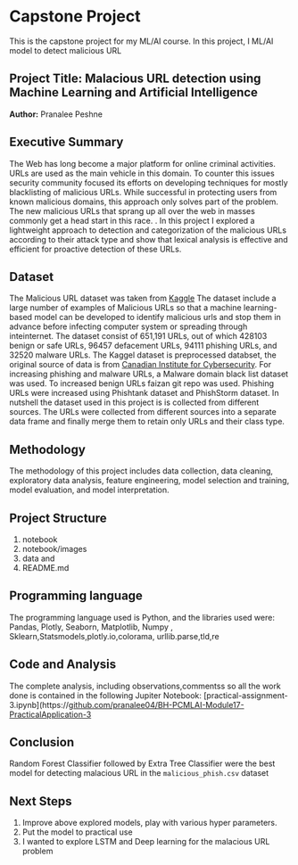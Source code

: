 # Capstone Project
This is the capstone project for my ML/AI course. In this project, I ML/AI model to detect malicious URL
## Project Title: Malacious URL detection using Machine Learning and Artificial Intelligence

**Author:** Pranalee Peshne
## Executive Summary
The Web has long become a major platform for online criminal activities. URLs are used as the main vehicle in this domain. To counter this issues security community focused its efforts on developing techniques for mostly blacklisting of malicious URLs. While successful in protecting users from known malicious domains, this approach only solves part of the problem. The new malicious URLs that sprang up all over the web in masses commonly get a head start in this race. . In this project I explored a lightweight approach to detection and categorization of the malicious URLs according to their attack type and show that lexical analysis is effective and efficient for proactive detection of these URLs.
## Dataset
The Malicious URL dataset was taken from [Kaggle](https://www.kaggle.com/datasets/sid321axn/malicious-urls-dataset)
The dataset  include a large number of examples of Malicious URLs so that a machine learning-based model can be developed to identify malicious urls and stop them in advance before infecting computer system or spreading through inteinternet. The dataset consist of 651,191 URLs, out of which 428103 benign or safe URLs, 96457 defacement URLs, 94111 phishing URLs, and 32520 malware URLs. The Kaggel dataset is preprocessed databset, the original source of data is from [Canadian Institute for Cybersecurity](https://www.unb.ca/cic/datasets/url-2016.html). For increasing phishing and malware URLs, a Malware domain black list dataset was used. To increased benign URLs  faizan git repo was used. Phishing URLs were increased using Phishtank dataset and PhishStorm dataset.  In nutshell the dataset used in this project is is collected from different sources. The URLs were collected from different sources into a separate data frame and finally merge them to retain only URLs and their class type.
## Methodology
The methodology of this project includes data collection, data cleaning, exploratory data analysis, feature engineering, model selection and training, model evaluation, and model interpretation.
## Project Structure
1. notebook
2. notebook/images
3. data and 
4. README.md
## Programming language
The programming language used is Python, and the libraries used were: Pandas, Plotly, Seaborn, Matplotlib, Numpy , Sklearn,Statsmodels,plotly.io,colorama, urllib.parse,tld,re
## Code and Analysis
The complete analysis, including observations,commentss so all the work done is contained in the following Jupiter Notebook:
[practical-assignment-3.ipynb](https://[github.com/pranalee04/BH-PCMLAI-Module17-PracticalApplication-3](https://github.com/pranalee04/BH-PCMLAI-CapstoneProjec/blob/main/notebook/practical-assignment-3.ipynb)
## Conclusion

Random Forest Classifier followed by Extra Tree Classifier were the best model for detecting malacious URL in the `malicious_phish.csv` dataset
## Next Steps

1. Improve above explored models, play with various hyper parameters.
2. Put the model to practical use
3. I wanted to  explore LSTM and Deep learning for the malacious URL problem